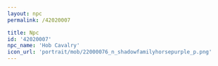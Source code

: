 ```yaml
---
layout: npc
permalink: /42020007

title: Npc
id: '42020007'
npc_name: 'Hob Cavalry'
icon_url: 'portrait/mob/22000076_n_shadowfamilyhorsepurple_p.png'
---
```

